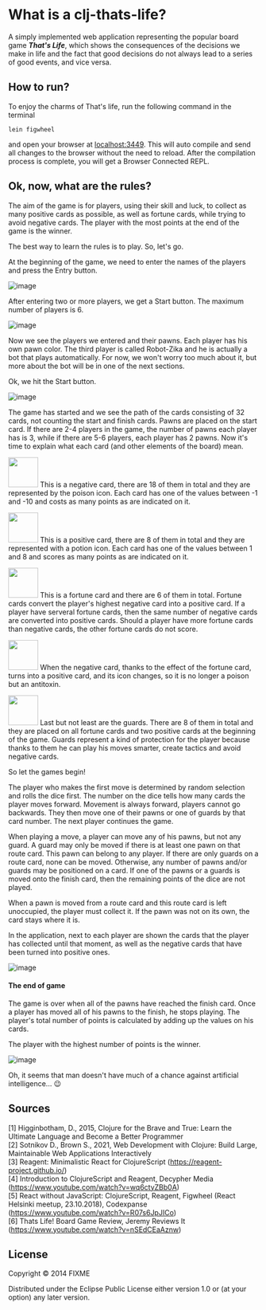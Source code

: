 # What is a clj-thats-life? 

A simply implemented web application representing the popular board game ***That's Life***, which shows the consequences of the decisions we make in life and the fact that good decisions do not always lead to a series of good events, and vice versa.

## How to run?

To enjoy the charms of That's life, run the following command in the terminal

    lein figwheel

and open your browser at [localhost:3449](http://localhost:3449/).
This will auto compile and send all changes to the browser without the
need to reload. After the compilation process is complete, you will
get a Browser Connected REPL. 

## Ok, now, what are the rules?

The aim of the game is for players, using their skill and luck, to collect as many positive cards as possible, as well as fortune cards, while trying to avoid negative cards. The player with the most points at the end of the game is the winner.

The best way to learn the rules is to play. So, let's go.   

At the beginning of the game, we need to enter the names of the players and press the Entry button.

![image](https://user-images.githubusercontent.com/56804110/219508160-7aa3926c-5bf7-4ab8-ba37-f9514c69eb4c.png) 

After entering two or more players, we get a Start button. The maximum number of players is 6.

![image](https://user-images.githubusercontent.com/56804110/219508553-67d1b14f-ada2-4c30-abf7-bd407e747d4b.png)

Now we see the players we entered and their pawns. Each player has his own pawn color. The third player is called Robot-Zika and he is actually a bot that plays automatically. For now, we won't worry too much about it, but more about the bot will be in one of the next sections.

Ok, we hit the Start button.

![image](https://user-images.githubusercontent.com/56804110/219509005-d8e55dc1-0a71-431c-b770-2ea5b0380e1d.png)

The game has started and we see the path of the cards consisting of 32 cards, not counting the start and finish cards. Pawns are placed on the start card. If there are 2-4 players in the game, the number of pawns each player has is 3, while if there are 5-6 players, each player has 2 pawns. Now it's time to explain what each card (and other elements of the board) mean.

<img src="https://user-images.githubusercontent.com/56804110/219514860-45691317-0d5f-4f68-868b-21f77eda16f1.png" width="60" height="60">  This is a negative card, there are 18 of them in total and they are represented by the poison icon. Each card has one of the values between -1 and -10 and costs as many points as are indicated on it.

<img src="https://user-images.githubusercontent.com/56804110/219517480-b8543b7f-e561-4162-86b3-49736c8fcc1c.png" width="60" height="60">  This is a positive card, there are 8 of them in total and they are represented with a potion icon. Each card has one of the values between 1 and 8 and scores as many points as are indicated on it.
 
<img src="https://user-images.githubusercontent.com/56804110/219518354-4d4a6e7a-102e-4091-9aaf-0cf2b050448d.png" width="60" height="60">  This is a fortune card and there are 6 of them in total. Fortune cards convert the player's highest negative card into a positive card. If a player have serveral fortune cards, then the same number of negative cards are converted into positive cards. Should a player have more fortune cards than negative cards, the other fortune cards do not score.

<img src="https://user-images.githubusercontent.com/56804110/219518957-7bfe2a2c-70d5-4ab7-9d53-1331efcc0564.png" width="60" height="60">  When the negative card, thanks to the effect of the fortune card, turns into a positive card, and its icon changes, so it is no longer a poison but an antitoxin.

<img src="https://user-images.githubusercontent.com/56804110/219695257-e051b728-5188-428b-b7cb-e997b1aa5447.png" width="60" height="60">  Last but not least are the guards. There are 8 of them in total and they are placed on all fortune cards and two positive cards at the beginning of the game. Guards represent a kind of protection for the player because thanks to them he can play his moves smarter, create tactics and avoid negative cards.

So let the games begin!

The player who makes the first move is determined by random selection and rolls the dice first. The number on the dice tells how many cards the player moves forward. Movement is always forward, players cannot go backwards. They then move one of their pawns or one of guards by that card number. The next player continues the game.

When playing a move, a player can move any of his pawns, but not any guard. A guard may only be moved if there is at least one pawn on that route card. This pawn can belong to any player. If there are only guards on a route card, none can be moved. Otherwise, any number of pawns and/or guards may be positioned on a card. If one of the pawns or a guards is moved onto the finish card, then the remaining points of the dice are not played.

When a pawn is moved from a route card and this route card is left unoccupied, the player must collect it. If the pawn was not on its own, the card stays where it is.

In the application, next to each player are shown the cards that the player has collected until that moment, as well as the negative cards that have been turned into positive ones.

![image](https://user-images.githubusercontent.com/56804110/219717485-d987e46d-9fd7-483d-b9ea-481c7e53abf4.png)


#### The end of game

The game is over when all of the pawns have reached the finish card. Once a player has moved all of his pawns to the finish, he stops playing. The player's total number of points is calculated by adding up the values on his cards.

The player with the highest number of points is the winner.

![image](https://user-images.githubusercontent.com/56804110/219717846-cf6d440e-5e95-41b2-bbfb-b26ca663771f.png)

Oh, it seems that man doesn't have much of a chance against artificial intelligence... :wink:

## Sources

[1] Higginbotham, D., 2015, Clojure for the Brave and True: Learn the Ultimate Language and Become a Better Programmer      
[2] Sotnikov D., Brown S., 2021, Web Development with Clojure: Build Large, Maintainable Web Applications Interactively   
[3] Reagent: Minimalistic React for ClojureScript (https://reagent-project.github.io/)   
[4] Introduction to ClojureScript and Reagent, Decypher Media (https://www.youtube.com/watch?v=wq6ctyZBb0A)  
[5] React without JavaScript: ClojureScript, Reagent, Figwheel (React Helsinki meetup, 23.10.2018), Codexpanse (https://www.youtube.com/watch?v=R07s6JpJICo)  
[6] Thats Life! Board Game Review, Jeremy Reviews It (https://www.youtube.com/watch?v=nSEdCEaAznw)  

## License

Copyright © 2014 FIXME

Distributed under the Eclipse Public License either version 1.0 or (at your option) any later version.
